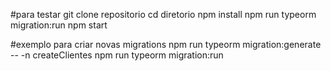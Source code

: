 #para testar
git clone repositorio
cd diretorio
npm install
npm run typeorm migration:run
npm start


#exemplo para criar novas migrations
npm run typeorm migration:generate -- -n createClientes
npm run typeorm migration:run